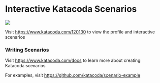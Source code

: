 # Interactive Katacoda Scenarios

[![](http://shields.katacoda.com/katacoda/120130/count.svg)](https://www.katacoda.com/120130 "Get your profile on Katacoda.com")

Visit https://www.katacoda.com/120130 to view the profile and interactive scenarios

### Writing Scenarios
Visit https://www.katacoda.com/docs to learn more about creating Katacoda scenarios

For examples, visit https://github.com/katacoda/scenario-example
